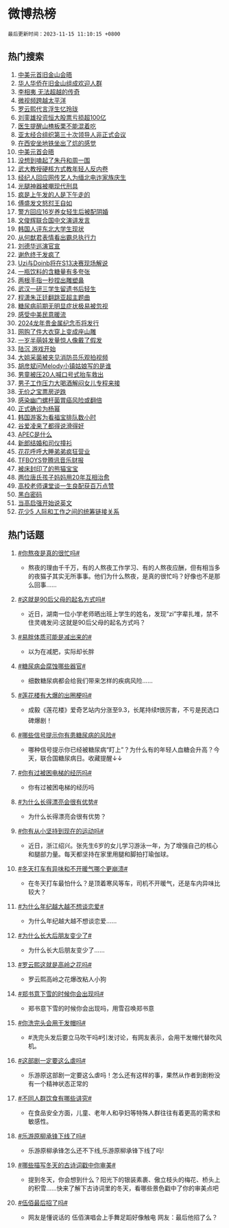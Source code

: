 # 微博热榜

`最后更新时间：2023-11-15 11:10:15 +0800`

## 热门搜索

1. [中美元首旧金山会晤](https://m.weibo.cn/search?containerid=100103type%3D1%26t%3D10%26q%3D%23%E4%B8%AD%E7%BE%8E%E5%85%83%E9%A6%96%E6%97%A7%E9%87%91%E5%B1%B1%E4%BC%9A%E6%99%A4%23&stream_entry_id=51&isnewpage=1&extparam=seat%3D1%26q%3D%2523%25E4%25B8%25AD%25E7%25BE%258E%25E5%2585%2583%25E9%25A6%2596%25E6%2597%25A7%25E9%2587%2591%25E5%25B1%25B1%25E4%25BC%259A%25E6%2599%25A4%2523%26filter_type%3Drealtimehot%26stream_entry_id%3D51%26c_type%3D51%26pos%3D0%26cate%3D10103%26dgr%3D0%26display_time%3D1700017814%26pre_seqid%3D17000178139990711612)
1. [华人华侨在旧金山组成欢迎人群](https://m.weibo.cn/search?containerid=100103type%3D1%26t%3D10%26q%3D%23%E5%8D%8E%E4%BA%BA%E5%8D%8E%E4%BE%A8%E5%9C%A8%E6%97%A7%E9%87%91%E5%B1%B1%E7%BB%84%E6%88%90%E6%AC%A2%E8%BF%8E%E4%BA%BA%E7%BE%A4%23&stream_entry_id=31&isnewpage=1&extparam=seat%3D1%26lcate%3D5001%26c_type%3D31%26q%3D%2523%25E5%258D%258E%25E4%25BA%25BA%25E5%258D%258E%25E4%25BE%25A8%25E5%259C%25A8%25E6%2597%25A7%25E9%2587%2591%25E5%25B1%25B1%25E7%25BB%2584%25E6%2588%2590%25E6%25AC%25A2%25E8%25BF%258E%25E4%25BA%25BA%25E7%25BE%25A4%2523%26cate%3D5001%26dgr%3D0%26stream_entry_id%3D31%26filter_type%3Drealtimehot%26band_rank%3D1%26realpos%3D1%26flag%3D0%26pos%3D0%26display_time%3D1700017814%26pre_seqid%3D17000178139990711612)
1. [李相夷 无法超越的传奇](https://m.weibo.cn/search?containerid=100103type%3D1%26t%3D10%26q%3D%E6%9D%8E%E7%9B%B8%E5%A4%B7+%E6%97%A0%E6%B3%95%E8%B6%85%E8%B6%8A%E7%9A%84%E4%BC%A0%E5%A5%87&stream_entry_id=31&isnewpage=1&extparam=seat%3D1%26lcate%3D5001%26c_type%3D31%26q%3D%25E6%259D%258E%25E7%259B%25B8%25E5%25A4%25B7%2520%25E6%2597%25A0%25E6%25B3%2595%25E8%25B6%2585%25E8%25B6%258A%25E7%259A%2584%25E4%25BC%25A0%25E5%25A5%2587%26cate%3D5001%26dgr%3D0%26stream_entry_id%3D31%26filter_type%3Drealtimehot%26band_rank%3D2%26realpos%3D2%26flag%3D1%26pos%3D1%26display_time%3D1700017814%26pre_seqid%3D17000178139990711612)
1. [微视频跨越太平洋](https://m.weibo.cn/search?containerid=100103type%3D1%26t%3D10%26q%3D%23%E5%BE%AE%E8%A7%86%E9%A2%91%E8%B7%A8%E8%B6%8A%E5%A4%AA%E5%B9%B3%E6%B4%8B%23&stream_entry_id=31&isnewpage=1&extparam=seat%3D1%26lcate%3D5001%26c_type%3D31%26q%3D%2523%25E5%25BE%25AE%25E8%25A7%2586%25E9%25A2%2591%25E8%25B7%25A8%25E8%25B6%258A%25E5%25A4%25AA%25E5%25B9%25B3%25E6%25B4%258B%2523%26cate%3D5001%26dgr%3D0%26stream_entry_id%3D31%26filter_type%3Drealtimehot%26band_rank%3D3%26realpos%3D3%26flag%3D1%26pos%3D2%26display_time%3D1700017814%26pre_seqid%3D17000178139990711612)
1. [罗云熙代言浮生忆玲珑](https://m.weibo.cn/search?containerid=100103type%3D1%26t%3D10%26q%3D%23%E7%BD%97%E4%BA%91%E7%86%99%E4%BB%A3%E8%A8%80%E6%B5%AE%E7%94%9F%E5%BF%86%E7%8E%B2%E7%8F%91%23&stream_entry_id=31&isnewpage=1&extparam=seat%3D1%26topic_ad%3D1%26lcate%3D5001%26stream_entry_id%3D31%26c_type%3D31%26q%3D%2523%25E7%25BD%2597%25E4%25BA%2591%25E7%2586%2599%25E4%25BB%25A3%25E8%25A8%2580%25E6%25B5%25AE%25E7%2594%259F%25E5%25BF%2586%25E7%258E%25B2%25E7%258F%2591%2523%26dgr%3D0%26filter_type%3Drealtimehot%26adid%3D211434%26is_ad_pos%3D1%26band_rank%3D4%26pos%3D3%26cate%3D5001%26display_time%3D1700017814%26pre_seqid%3D17000178139990711612)
1. [刘銮雄投资恒大股票亏损超100亿](https://m.weibo.cn/search?containerid=100103type%3D1%26t%3D10%26q%3D%23%E5%88%98%E9%8A%AE%E9%9B%84%E6%8A%95%E8%B5%84%E6%81%92%E5%A4%A7%E8%82%A1%E7%A5%A8%E4%BA%8F%E6%8D%9F%E8%B6%85100%E4%BA%BF%23&stream_entry_id=31&isnewpage=1&extparam=seat%3D1%26lcate%3D5001%26c_type%3D31%26q%3D%2523%25E5%2588%2598%25E9%258A%25AE%25E9%259B%2584%25E6%258A%2595%25E8%25B5%2584%25E6%2581%2592%25E5%25A4%25A7%25E8%2582%25A1%25E7%25A5%25A8%25E4%25BA%258F%25E6%258D%259F%25E8%25B6%2585100%25E4%25BA%25BF%2523%26cate%3D5001%26dgr%3D0%26stream_entry_id%3D31%26filter_type%3Drealtimehot%26band_rank%3D4%26realpos%3D4%26flag%3D1%26pos%3D4%26display_time%3D1700017814%26pre_seqid%3D17000178139990711612)
1. [医生提醒山楂板栗不能混着吃](https://m.weibo.cn/search?containerid=100103type%3D1%26t%3D10%26q%3D%23%E5%8C%BB%E7%94%9F%E6%8F%90%E9%86%92%E5%B1%B1%E6%A5%82%E6%9D%BF%E6%A0%97%E4%B8%8D%E8%83%BD%E6%B7%B7%E7%9D%80%E5%90%83%23&stream_entry_id=31&isnewpage=1&extparam=seat%3D1%26lcate%3D5001%26c_type%3D31%26q%3D%2523%25E5%258C%25BB%25E7%2594%259F%25E6%258F%2590%25E9%2586%2592%25E5%25B1%25B1%25E6%25A5%2582%25E6%259D%25BF%25E6%25A0%2597%25E4%25B8%258D%25E8%2583%25BD%25E6%25B7%25B7%25E7%259D%2580%25E5%2590%2583%2523%26cate%3D5001%26dgr%3D0%26stream_entry_id%3D31%26filter_type%3Drealtimehot%26band_rank%3D5%26realpos%3D5%26flag%3D0%26pos%3D5%26display_time%3D1700017814%26pre_seqid%3D17000178139990711612)
1. [亚太经合组织第三十次领导人非正式会议](https://m.weibo.cn/search?containerid=100103type%3D1%26t%3D10%26q%3D%23%E4%BA%9A%E5%A4%AA%E7%BB%8F%E5%90%88%E7%BB%84%E7%BB%87%E7%AC%AC%E4%B8%89%E5%8D%81%E6%AC%A1%E9%A2%86%E5%AF%BC%E4%BA%BA%E9%9D%9E%E6%AD%A3%E5%BC%8F%E4%BC%9A%E8%AE%AE%23&stream_entry_id=31&isnewpage=1&extparam=seat%3D1%26lcate%3D5001%26c_type%3D31%26q%3D%2523%25E4%25BA%259A%25E5%25A4%25AA%25E7%25BB%258F%25E5%2590%2588%25E7%25BB%2584%25E7%25BB%2587%25E7%25AC%25AC%25E4%25B8%2589%25E5%258D%2581%25E6%25AC%25A1%25E9%25A2%2586%25E5%25AF%25BC%25E4%25BA%25BA%25E9%259D%259E%25E6%25AD%25A3%25E5%25BC%258F%25E4%25BC%259A%25E8%25AE%25AE%2523%26cate%3D5001%26dgr%3D0%26stream_entry_id%3D31%26filter_type%3Drealtimehot%26band_rank%3D6%26realpos%3D6%26flag%3D0%26pos%3D6%26display_time%3D1700017814%26pre_seqid%3D17000178139990711612)
1. [在西安坐地铁坐出了炕的感觉](https://m.weibo.cn/search?containerid=100103type%3D1%26t%3D10%26q%3D%23%E5%9C%A8%E8%A5%BF%E5%AE%89%E5%9D%90%E5%9C%B0%E9%93%81%E5%9D%90%E5%87%BA%E4%BA%86%E7%82%95%E7%9A%84%E6%84%9F%E8%A7%89%23&stream_entry_id=31&isnewpage=1&extparam=seat%3D1%26lcate%3D5001%26c_type%3D31%26q%3D%2523%25E5%259C%25A8%25E8%25A5%25BF%25E5%25AE%2589%25E5%259D%2590%25E5%259C%25B0%25E9%2593%2581%25E5%259D%2590%25E5%2587%25BA%25E4%25BA%2586%25E7%2582%2595%25E7%259A%2584%25E6%2584%259F%25E8%25A7%2589%2523%26cate%3D5001%26dgr%3D0%26stream_entry_id%3D31%26filter_type%3Drealtimehot%26band_rank%3D7%26realpos%3D7%26flag%3D32768%26pos%3D7%26display_time%3D1700017814%26pre_seqid%3D17000178139990711612)
1. [中美元首会晤](https://m.weibo.cn/search?containerid=100103type%3D1%26t%3D10%26q%3D%23%E4%B8%AD%E7%BE%8E%E5%85%83%E9%A6%96%E4%BC%9A%E6%99%A4%23&stream_entry_id=31&isnewpage=1&extparam=seat%3D1%26lcate%3D5001%26c_type%3D31%26q%3D%2523%25E4%25B8%25AD%25E7%25BE%258E%25E5%2585%2583%25E9%25A6%2596%25E4%25BC%259A%25E6%2599%25A4%2523%26cate%3D5001%26dgr%3D0%26stream_entry_id%3D31%26filter_type%3Drealtimehot%26band_rank%3D8%26realpos%3D8%26flag%3D0%26pos%3D8%26display_time%3D1700017814%26pre_seqid%3D17000178139990711612)
1. [没想到嗑起了朱丹和周一围](https://m.weibo.cn/search?containerid=100103type%3D1%26t%3D10%26q%3D%23%E6%B2%A1%E6%83%B3%E5%88%B0%E5%97%91%E8%B5%B7%E4%BA%86%E6%9C%B1%E4%B8%B9%E5%92%8C%E5%91%A8%E4%B8%80%E5%9B%B4%23&stream_entry_id=31&isnewpage=1&extparam=seat%3D1%26lcate%3D5001%26c_type%3D31%26q%3D%2523%25E6%25B2%25A1%25E6%2583%25B3%25E5%2588%25B0%25E5%2597%2591%25E8%25B5%25B7%25E4%25BA%2586%25E6%259C%25B1%25E4%25B8%25B9%25E5%2592%258C%25E5%2591%25A8%25E4%25B8%2580%25E5%259B%25B4%2523%26cate%3D5001%26dgr%3D0%26stream_entry_id%3D31%26filter_type%3Drealtimehot%26band_rank%3D9%26realpos%3D9%26flag%3D0%26pos%3D9%26display_time%3D1700017814%26pre_seqid%3D17000178139990711612)
1. [武大教授硬核方式教年轻人反内卷](https://m.weibo.cn/search?containerid=100103type%3D1%26t%3D10%26q%3D%23%E6%AD%A6%E5%A4%A7%E6%95%99%E6%8E%88%E7%A1%AC%E6%A0%B8%E6%96%B9%E5%BC%8F%E6%95%99%E5%B9%B4%E8%BD%BB%E4%BA%BA%E5%8F%8D%E5%86%85%E5%8D%B7%23&stream_entry_id=31&isnewpage=1&extparam=seat%3D1%26lcate%3D5001%26c_type%3D31%26q%3D%2523%25E6%25AD%25A6%25E5%25A4%25A7%25E6%2595%2599%25E6%258E%2588%25E7%25A1%25AC%25E6%25A0%25B8%25E6%2596%25B9%25E5%25BC%258F%25E6%2595%2599%25E5%25B9%25B4%25E8%25BD%25BB%25E4%25BA%25BA%25E5%258F%258D%25E5%2586%2585%25E5%258D%25B7%2523%26cate%3D5001%26dgr%3D0%26stream_entry_id%3D31%26filter_type%3Drealtimehot%26band_rank%3D10%26realpos%3D10%26flag%3D1%26pos%3D10%26display_time%3D1700017814%26pre_seqid%3D17000178139990711612)
1. [经纪人回应网传艺人为缅北电诈家族庆生](https://m.weibo.cn/search?containerid=100103type%3D1%26t%3D10%26q%3D%23%E7%BB%8F%E7%BA%AA%E4%BA%BA%E5%9B%9E%E5%BA%94%E7%BD%91%E4%BC%A0%E8%89%BA%E4%BA%BA%E4%B8%BA%E7%BC%85%E5%8C%97%E7%94%B5%E8%AF%88%E5%AE%B6%E6%97%8F%E5%BA%86%E7%94%9F%23&stream_entry_id=31&isnewpage=1&extparam=seat%3D1%26lcate%3D5001%26c_type%3D31%26q%3D%2523%25E7%25BB%258F%25E7%25BA%25AA%25E4%25BA%25BA%25E5%259B%259E%25E5%25BA%2594%25E7%25BD%2591%25E4%25BC%25A0%25E8%2589%25BA%25E4%25BA%25BA%25E4%25B8%25BA%25E7%25BC%2585%25E5%258C%2597%25E7%2594%25B5%25E8%25AF%2588%25E5%25AE%25B6%25E6%2597%258F%25E5%25BA%2586%25E7%2594%259F%2523%26cate%3D5001%26dgr%3D0%26stream_entry_id%3D31%26filter_type%3Drealtimehot%26band_rank%3D11%26realpos%3D11%26flag%3D2%26pos%3D11%26display_time%3D1700017814%26pre_seqid%3D17000178139990711612)
1. [光腿神器被嘲现代刑具](https://m.weibo.cn/search?containerid=100103type%3D1%26t%3D10%26q%3D%23%E5%85%89%E8%85%BF%E7%A5%9E%E5%99%A8%E8%A2%AB%E5%98%B2%E7%8E%B0%E4%BB%A3%E5%88%91%E5%85%B7%23&stream_entry_id=31&isnewpage=1&extparam=seat%3D1%26lcate%3D5001%26c_type%3D31%26q%3D%2523%25E5%2585%2589%25E8%2585%25BF%25E7%25A5%259E%25E5%2599%25A8%25E8%25A2%25AB%25E5%2598%25B2%25E7%258E%25B0%25E4%25BB%25A3%25E5%2588%2591%25E5%2585%25B7%2523%26cate%3D5001%26dgr%3D0%26stream_entry_id%3D31%26filter_type%3Drealtimehot%26band_rank%3D12%26realpos%3D12%26flag%3D2%26pos%3D12%26display_time%3D1700017814%26pre_seqid%3D17000178139990711612)
1. [疯是上午发的人是下午走的](https://m.weibo.cn/search?containerid=100103type%3D1%26t%3D10%26q%3D%23%E7%96%AF%E6%98%AF%E4%B8%8A%E5%8D%88%E5%8F%91%E7%9A%84%E4%BA%BA%E6%98%AF%E4%B8%8B%E5%8D%88%E8%B5%B0%E7%9A%84%23&stream_entry_id=31&isnewpage=1&extparam=seat%3D1%26lcate%3D5001%26c_type%3D31%26q%3D%2523%25E7%2596%25AF%25E6%2598%25AF%25E4%25B8%258A%25E5%258D%2588%25E5%258F%2591%25E7%259A%2584%25E4%25BA%25BA%25E6%2598%25AF%25E4%25B8%258B%25E5%258D%2588%25E8%25B5%25B0%25E7%259A%2584%2523%26cate%3D5001%26dgr%3D0%26stream_entry_id%3D31%26filter_type%3Drealtimehot%26band_rank%3D13%26realpos%3D13%26flag%3D2%26pos%3D13%26display_time%3D1700017814%26pre_seqid%3D17000178139990711612)
1. [傅盛发文怒怼王自如](https://m.weibo.cn/search?containerid=100103type%3D1%26t%3D10%26q%3D%23%E5%82%85%E7%9B%9B%E5%8F%91%E6%96%87%E6%80%92%E6%80%BC%E7%8E%8B%E8%87%AA%E5%A6%82%23&stream_entry_id=31&isnewpage=1&extparam=seat%3D1%26lcate%3D5001%26c_type%3D31%26q%3D%2523%25E5%2582%2585%25E7%259B%259B%25E5%258F%2591%25E6%2596%2587%25E6%2580%2592%25E6%2580%25BC%25E7%258E%258B%25E8%2587%25AA%25E5%25A6%2582%2523%26cate%3D5001%26dgr%3D0%26stream_entry_id%3D31%26filter_type%3Drealtimehot%26band_rank%3D14%26realpos%3D14%26flag%3D1%26pos%3D14%26display_time%3D1700017814%26pre_seqid%3D17000178139990711612)
1. [警方回应16岁养女轻生后被配阴婚](https://m.weibo.cn/search?containerid=100103type%3D1%26t%3D10%26q%3D%23%E8%AD%A6%E6%96%B9%E5%9B%9E%E5%BA%9416%E5%B2%81%E5%85%BB%E5%A5%B3%E8%BD%BB%E7%94%9F%E5%90%8E%E8%A2%AB%E9%85%8D%E9%98%B4%E5%A9%9A%23&stream_entry_id=31&isnewpage=1&extparam=seat%3D1%26lcate%3D5001%26c_type%3D31%26q%3D%2523%25E8%25AD%25A6%25E6%2596%25B9%25E5%259B%259E%25E5%25BA%259416%25E5%25B2%2581%25E5%2585%25BB%25E5%25A5%25B3%25E8%25BD%25BB%25E7%2594%259F%25E5%2590%258E%25E8%25A2%25AB%25E9%2585%258D%25E9%2598%25B4%25E5%25A9%259A%2523%26cate%3D5001%26dgr%3D0%26stream_entry_id%3D31%26filter_type%3Drealtimehot%26band_rank%3D15%26realpos%3D15%26flag%3D1%26pos%3D15%26display_time%3D1700017814%26pre_seqid%3D17000178139990711612)
1. [文俊辉联合国中文演讲发言](https://m.weibo.cn/search?containerid=100103type%3D1%26t%3D10%26q%3D%23%E6%96%87%E4%BF%8A%E8%BE%89%E8%81%94%E5%90%88%E5%9B%BD%E4%B8%AD%E6%96%87%E6%BC%94%E8%AE%B2%E5%8F%91%E8%A8%80%23&stream_entry_id=31&isnewpage=1&extparam=seat%3D1%26lcate%3D5001%26c_type%3D31%26q%3D%2523%25E6%2596%2587%25E4%25BF%258A%25E8%25BE%2589%25E8%2581%2594%25E5%2590%2588%25E5%259B%25BD%25E4%25B8%25AD%25E6%2596%2587%25E6%25BC%2594%25E8%25AE%25B2%25E5%258F%2591%25E8%25A8%2580%2523%26cate%3D5001%26dgr%3D0%26stream_entry_id%3D31%26filter_type%3Drealtimehot%26band_rank%3D16%26realpos%3D16%26flag%3D1%26pos%3D16%26display_time%3D1700017814%26pre_seqid%3D17000178139990711612)
1. [韩国人评东北大学生现状](https://m.weibo.cn/search?containerid=100103type%3D1%26t%3D10%26q%3D%E9%9F%A9%E5%9B%BD%E4%BA%BA%E8%AF%84%E4%B8%9C%E5%8C%97%E5%A4%A7%E5%AD%A6%E7%94%9F%E7%8E%B0%E7%8A%B6&stream_entry_id=31&isnewpage=1&extparam=seat%3D1%26lcate%3D5001%26c_type%3D31%26q%3D%25E9%259F%25A9%25E5%259B%25BD%25E4%25BA%25BA%25E8%25AF%2584%25E4%25B8%259C%25E5%258C%2597%25E5%25A4%25A7%25E5%25AD%25A6%25E7%2594%259F%25E7%258E%25B0%25E7%258A%25B6%26cate%3D5001%26dgr%3D0%26stream_entry_id%3D31%26filter_type%3Drealtimehot%26band_rank%3D17%26realpos%3D17%26flag%3D2%26pos%3D17%26display_time%3D1700017814%26pre_seqid%3D17000178139990711612)
1. [从何猷君表情看出霸总执行力](https://m.weibo.cn/search?containerid=100103type%3D1%26t%3D10%26q%3D%E4%BB%8E%E4%BD%95%E7%8C%B7%E5%90%9B%E8%A1%A8%E6%83%85%E7%9C%8B%E5%87%BA%E9%9C%B8%E6%80%BB%E6%89%A7%E8%A1%8C%E5%8A%9B&stream_entry_id=31&isnewpage=1&extparam=seat%3D1%26lcate%3D5001%26c_type%3D31%26q%3D%25E4%25BB%258E%25E4%25BD%2595%25E7%258C%25B7%25E5%2590%259B%25E8%25A1%25A8%25E6%2583%2585%25E7%259C%258B%25E5%2587%25BA%25E9%259C%25B8%25E6%2580%25BB%25E6%2589%25A7%25E8%25A1%258C%25E5%258A%259B%26cate%3D5001%26dgr%3D0%26stream_entry_id%3D31%26filter_type%3Drealtimehot%26band_rank%3D18%26realpos%3D18%26flag%3D0%26pos%3D18%26display_time%3D1700017814%26pre_seqid%3D17000178139990711612)
1. [刘德华巡演官宣](https://m.weibo.cn/search?containerid=100103type%3D1%26t%3D10%26q%3D%23%E5%88%98%E5%BE%B7%E5%8D%8E%E5%B7%A1%E6%BC%94%E5%AE%98%E5%AE%A3%23&stream_entry_id=31&isnewpage=1&extparam=seat%3D1%26lcate%3D5001%26c_type%3D31%26q%3D%2523%25E5%2588%2598%25E5%25BE%25B7%25E5%258D%258E%25E5%25B7%25A1%25E6%25BC%2594%25E5%25AE%2598%25E5%25AE%25A3%2523%26cate%3D5001%26dgr%3D0%26stream_entry_id%3D31%26filter_type%3Drealtimehot%26band_rank%3D19%26realpos%3D19%26flag%3D1%26pos%3D19%26display_time%3D1700017814%26pre_seqid%3D17000178139990711612)
1. [谢危终于发疯了](https://m.weibo.cn/search?containerid=100103type%3D1%26t%3D10%26q%3D%23%E8%B0%A2%E5%8D%B1%E7%BB%88%E4%BA%8E%E5%8F%91%E7%96%AF%E4%BA%86%23&stream_entry_id=31&isnewpage=1&extparam=seat%3D1%26lcate%3D5001%26c_type%3D31%26q%3D%2523%25E8%25B0%25A2%25E5%258D%25B1%25E7%25BB%2588%25E4%25BA%258E%25E5%258F%2591%25E7%2596%25AF%25E4%25BA%2586%2523%26cate%3D5001%26dgr%3D0%26stream_entry_id%3D31%26filter_type%3Drealtimehot%26band_rank%3D20%26realpos%3D20%26flag%3D0%26pos%3D20%26display_time%3D1700017814%26pre_seqid%3D17000178139990711612)
1. [Uzi与Doinb将在S13决赛现场解说](https://m.weibo.cn/search?containerid=100103type%3D1%26t%3D10%26q%3D%23Uzi%E4%B8%8EDoinb%E5%B0%86%E5%9C%A8S13%E5%86%B3%E8%B5%9B%E7%8E%B0%E5%9C%BA%E8%A7%A3%E8%AF%B4%23&stream_entry_id=31&isnewpage=1&extparam=seat%3D1%26lcate%3D5001%26c_type%3D31%26q%3D%2523Uzi%25E4%25B8%258EDoinb%25E5%25B0%2586%25E5%259C%25A8S13%25E5%2586%25B3%25E8%25B5%259B%25E7%258E%25B0%25E5%259C%25BA%25E8%25A7%25A3%25E8%25AF%25B4%2523%26cate%3D5001%26dgr%3D0%26stream_entry_id%3D31%26filter_type%3Drealtimehot%26band_rank%3D21%26realpos%3D21%26flag%3D0%26pos%3D21%26display_time%3D1700017814%26pre_seqid%3D17000178139990711612)
1. [一瓶饮料的含糖量有多夸张](https://m.weibo.cn/search?containerid=100103type%3D1%26t%3D10%26q%3D%23%E4%B8%80%E7%93%B6%E9%A5%AE%E6%96%99%E7%9A%84%E5%90%AB%E7%B3%96%E9%87%8F%E6%9C%89%E5%A4%9A%E5%A4%B8%E5%BC%A0%23&stream_entry_id=31&isnewpage=1&extparam=seat%3D1%26lcate%3D5001%26c_type%3D31%26q%3D%2523%25E4%25B8%2580%25E7%2593%25B6%25E9%25A5%25AE%25E6%2596%2599%25E7%259A%2584%25E5%2590%25AB%25E7%25B3%2596%25E9%2587%258F%25E6%259C%2589%25E5%25A4%259A%25E5%25A4%25B8%25E5%25BC%25A0%2523%26cate%3D5001%26dgr%3D0%26stream_entry_id%3D31%26filter_type%3Drealtimehot%26band_rank%3D22%26realpos%3D22%26flag%3D1%26pos%3D22%26display_time%3D1700017814%26pre_seqid%3D17000178139990711612)
1. [两根手指一秒捏出雕塑鼻](https://m.weibo.cn/search?containerid=100103type%3D1%26t%3D10%26q%3D%E4%B8%A4%E6%A0%B9%E6%89%8B%E6%8C%87%E4%B8%80%E7%A7%92%E6%8D%8F%E5%87%BA%E9%9B%95%E5%A1%91%E9%BC%BB&stream_entry_id=31&isnewpage=1&extparam=seat%3D1%26lcate%3D5001%26c_type%3D31%26q%3D%25E4%25B8%25A4%25E6%25A0%25B9%25E6%2589%258B%25E6%258C%2587%25E4%25B8%2580%25E7%25A7%2592%25E6%258D%258F%25E5%2587%25BA%25E9%259B%2595%25E5%25A1%2591%25E9%25BC%25BB%26cate%3D5001%26dgr%3D0%26stream_entry_id%3D31%26filter_type%3Drealtimehot%26band_rank%3D23%26realpos%3D23%26flag%3D1%26pos%3D23%26display_time%3D1700017814%26pre_seqid%3D17000178139990711612)
1. [武汉一研三学生留遗书后轻生](https://m.weibo.cn/search?containerid=100103type%3D1%26t%3D10%26q%3D%23%E6%AD%A6%E6%B1%89%E4%B8%80%E7%A0%94%E4%B8%89%E5%AD%A6%E7%94%9F%E7%95%99%E9%81%97%E4%B9%A6%E5%90%8E%E8%BD%BB%E7%94%9F%23&stream_entry_id=31&isnewpage=1&extparam=seat%3D1%26lcate%3D5001%26c_type%3D31%26q%3D%2523%25E6%25AD%25A6%25E6%25B1%2589%25E4%25B8%2580%25E7%25A0%2594%25E4%25B8%2589%25E5%25AD%25A6%25E7%2594%259F%25E7%2595%2599%25E9%2581%2597%25E4%25B9%25A6%25E5%2590%258E%25E8%25BD%25BB%25E7%2594%259F%2523%26cate%3D5001%26dgr%3D0%26stream_entry_id%3D31%26filter_type%3Drealtimehot%26band_rank%3D24%26realpos%3D24%26flag%3D0%26pos%3D24%26display_time%3D1700017814%26pre_seqid%3D17000178139990711612)
1. [程潇朱正廷翻跳亚超主题曲](https://m.weibo.cn/search?containerid=100103type%3D1%26t%3D10%26q%3D%23%E7%A8%8B%E6%BD%87%E6%9C%B1%E6%AD%A3%E5%BB%B7%E7%BF%BB%E8%B7%B3%E4%BA%9A%E8%B6%85%E4%B8%BB%E9%A2%98%E6%9B%B2%23&stream_entry_id=31&isnewpage=1&extparam=seat%3D1%26lcate%3D5001%26c_type%3D31%26q%3D%2523%25E7%25A8%258B%25E6%25BD%2587%25E6%259C%25B1%25E6%25AD%25A3%25E5%25BB%25B7%25E7%25BF%25BB%25E8%25B7%25B3%25E4%25BA%259A%25E8%25B6%2585%25E4%25B8%25BB%25E9%25A2%2598%25E6%259B%25B2%2523%26cate%3D5001%26dgr%3D0%26stream_entry_id%3D31%26filter_type%3Drealtimehot%26band_rank%3D25%26realpos%3D25%26flag%3D1%26pos%3D25%26display_time%3D1700017814%26pre_seqid%3D17000178139990711612)
1. [糖尿病前期无明显症状极易被忽视](https://m.weibo.cn/search?containerid=100103type%3D1%26t%3D10%26q%3D%23%E7%B3%96%E5%B0%BF%E7%97%85%E5%89%8D%E6%9C%9F%E6%97%A0%E6%98%8E%E6%98%BE%E7%97%87%E7%8A%B6%E6%9E%81%E6%98%93%E8%A2%AB%E5%BF%BD%E8%A7%86%23&stream_entry_id=31&isnewpage=1&extparam=seat%3D1%26lcate%3D5001%26c_type%3D31%26q%3D%2523%25E7%25B3%2596%25E5%25B0%25BF%25E7%2597%2585%25E5%2589%258D%25E6%259C%259F%25E6%2597%25A0%25E6%2598%258E%25E6%2598%25BE%25E7%2597%2587%25E7%258A%25B6%25E6%259E%2581%25E6%2598%2593%25E8%25A2%25AB%25E5%25BF%25BD%25E8%25A7%2586%2523%26cate%3D5001%26dgr%3D0%26stream_entry_id%3D31%26filter_type%3Drealtimehot%26band_rank%3D26%26realpos%3D26%26flag%3D0%26pos%3D26%26display_time%3D1700017814%26pre_seqid%3D17000178139990711612)
1. [感受中美民意暖流](https://m.weibo.cn/search?containerid=100103type%3D1%26t%3D10%26q%3D%23%E6%84%9F%E5%8F%97%E4%B8%AD%E7%BE%8E%E6%B0%91%E6%84%8F%E6%9A%96%E6%B5%81%23&stream_entry_id=31&isnewpage=1&extparam=seat%3D1%26lcate%3D5001%26c_type%3D31%26q%3D%2523%25E6%2584%259F%25E5%258F%2597%25E4%25B8%25AD%25E7%25BE%258E%25E6%25B0%2591%25E6%2584%258F%25E6%259A%2596%25E6%25B5%2581%2523%26cate%3D5001%26dgr%3D0%26stream_entry_id%3D31%26filter_type%3Drealtimehot%26band_rank%3D27%26realpos%3D27%26flag%3D32768%26pos%3D27%26display_time%3D1700017814%26pre_seqid%3D17000178139990711612)
1. [2024龙年贵金属纪念币将发行](https://m.weibo.cn/search?containerid=100103type%3D1%26t%3D10%26q%3D%232024%E9%BE%99%E5%B9%B4%E8%B4%B5%E9%87%91%E5%B1%9E%E7%BA%AA%E5%BF%B5%E5%B8%81%E5%B0%86%E5%8F%91%E8%A1%8C%23&stream_entry_id=31&isnewpage=1&extparam=seat%3D1%26lcate%3D5001%26c_type%3D31%26q%3D%25232024%25E9%25BE%2599%25E5%25B9%25B4%25E8%25B4%25B5%25E9%2587%2591%25E5%25B1%259E%25E7%25BA%25AA%25E5%25BF%25B5%25E5%25B8%2581%25E5%25B0%2586%25E5%258F%2591%25E8%25A1%258C%2523%26cate%3D5001%26dgr%3D0%26stream_entry_id%3D31%26filter_type%3Drealtimehot%26band_rank%3D28%26realpos%3D28%26flag%3D1%26pos%3D28%26display_time%3D1700017814%26pre_seqid%3D17000178139990711612)
1. [网购了件大衣穿上变成座山雕](https://m.weibo.cn/search?containerid=100103type%3D1%26t%3D10%26q%3D%E7%BD%91%E8%B4%AD%E4%BA%86%E4%BB%B6%E5%A4%A7%E8%A1%A3%E7%A9%BF%E4%B8%8A%E5%8F%98%E6%88%90%E5%BA%A7%E5%B1%B1%E9%9B%95&stream_entry_id=31&isnewpage=1&extparam=seat%3D1%26lcate%3D5001%26c_type%3D31%26q%3D%25E7%25BD%2591%25E8%25B4%25AD%25E4%25BA%2586%25E4%25BB%25B6%25E5%25A4%25A7%25E8%25A1%25A3%25E7%25A9%25BF%25E4%25B8%258A%25E5%258F%2598%25E6%2588%2590%25E5%25BA%25A7%25E5%25B1%25B1%25E9%259B%2595%26cate%3D5001%26dgr%3D0%26stream_entry_id%3D31%26filter_type%3Drealtimehot%26band_rank%3D29%26realpos%3D29%26flag%3D0%26pos%3D29%26display_time%3D1700017814%26pre_seqid%3D17000178139990711612)
1. [一岁半萌娃发量惊人像戴了假发](https://m.weibo.cn/search?containerid=100103type%3D1%26t%3D10%26q%3D%23%E4%B8%80%E5%B2%81%E5%8D%8A%E8%90%8C%E5%A8%83%E5%8F%91%E9%87%8F%E6%83%8A%E4%BA%BA%E5%83%8F%E6%88%B4%E4%BA%86%E5%81%87%E5%8F%91%23&stream_entry_id=31&isnewpage=1&extparam=seat%3D1%26lcate%3D5001%26c_type%3D31%26q%3D%2523%25E4%25B8%2580%25E5%25B2%2581%25E5%258D%258A%25E8%2590%258C%25E5%25A8%2583%25E5%258F%2591%25E9%2587%258F%25E6%2583%258A%25E4%25BA%25BA%25E5%2583%258F%25E6%2588%25B4%25E4%25BA%2586%25E5%2581%2587%25E5%258F%2591%2523%26cate%3D5001%26dgr%3D0%26stream_entry_id%3D31%26filter_type%3Drealtimehot%26band_rank%3D30%26realpos%3D30%26flag%3D0%26pos%3D30%26display_time%3D1700017814%26pre_seqid%3D17000178139990711612)
1. [陆沉 游戏开始](https://m.weibo.cn/search?containerid=100103type%3D1%26t%3D10%26q%3D%E9%99%86%E6%B2%89+%E6%B8%B8%E6%88%8F%E5%BC%80%E5%A7%8B&stream_entry_id=31&isnewpage=1&extparam=seat%3D1%26lcate%3D5001%26c_type%3D31%26q%3D%25E9%2599%2586%25E6%25B2%2589%2520%25E6%25B8%25B8%25E6%2588%258F%25E5%25BC%2580%25E5%25A7%258B%26cate%3D5001%26dgr%3D0%26stream_entry_id%3D31%26filter_type%3Drealtimehot%26band_rank%3D31%26realpos%3D31%26flag%3D1%26pos%3D31%26display_time%3D1700017814%26pre_seqid%3D17000178139990711612)
1. [大姐采菌被夹见消防员乐观拍视频](https://m.weibo.cn/search?containerid=100103type%3D1%26t%3D10%26q%3D%23%E5%A4%A7%E5%A7%90%E9%87%87%E8%8F%8C%E8%A2%AB%E5%A4%B9%E8%A7%81%E6%B6%88%E9%98%B2%E5%91%98%E4%B9%90%E8%A7%82%E6%8B%8D%E8%A7%86%E9%A2%91%23&stream_entry_id=31&isnewpage=1&extparam=seat%3D1%26lcate%3D5001%26c_type%3D31%26q%3D%2523%25E5%25A4%25A7%25E5%25A7%2590%25E9%2587%2587%25E8%258F%258C%25E8%25A2%25AB%25E5%25A4%25B9%25E8%25A7%2581%25E6%25B6%2588%25E9%2598%25B2%25E5%2591%2598%25E4%25B9%2590%25E8%25A7%2582%25E6%258B%258D%25E8%25A7%2586%25E9%25A2%2591%2523%26cate%3D5001%26dgr%3D0%26stream_entry_id%3D31%26filter_type%3Drealtimehot%26band_rank%3D32%26realpos%3D32%26flag%3D32768%26pos%3D32%26display_time%3D1700017814%26pre_seqid%3D17000178139990711612)
1. [胡彦斌问Melody小镇姑娘写的是谁](https://m.weibo.cn/search?containerid=100103type%3D1%26t%3D10%26q%3D%E8%83%A1%E5%BD%A6%E6%96%8C%E9%97%AEMelody%E5%B0%8F%E9%95%87%E5%A7%91%E5%A8%98%E5%86%99%E7%9A%84%E6%98%AF%E8%B0%81&stream_entry_id=31&isnewpage=1&extparam=seat%3D1%26lcate%3D5001%26c_type%3D31%26q%3D%25E8%2583%25A1%25E5%25BD%25A6%25E6%2596%258C%25E9%2597%25AEMelody%25E5%25B0%258F%25E9%2595%2587%25E5%25A7%2591%25E5%25A8%2598%25E5%2586%2599%25E7%259A%2584%25E6%2598%25AF%25E8%25B0%2581%26cate%3D5001%26dgr%3D0%26stream_entry_id%3D31%26filter_type%3Drealtimehot%26band_rank%3D33%26realpos%3D33%26flag%3D0%26pos%3D33%26display_time%3D1700017814%26pre_seqid%3D17000178139990711612)
1. [男童被压20人喊口号式抬车救出](https://m.weibo.cn/search?containerid=100103type%3D1%26t%3D10%26q%3D%23%E7%94%B7%E7%AB%A5%E8%A2%AB%E5%8E%8B20%E4%BA%BA%E5%96%8A%E5%8F%A3%E5%8F%B7%E5%BC%8F%E6%8A%AC%E8%BD%A6%E6%95%91%E5%87%BA%23&stream_entry_id=31&isnewpage=1&extparam=seat%3D1%26lcate%3D5001%26c_type%3D31%26q%3D%2523%25E7%2594%25B7%25E7%25AB%25A5%25E8%25A2%25AB%25E5%258E%258B20%25E4%25BA%25BA%25E5%2596%258A%25E5%258F%25A3%25E5%258F%25B7%25E5%25BC%258F%25E6%258A%25AC%25E8%25BD%25A6%25E6%2595%2591%25E5%2587%25BA%2523%26cate%3D5001%26dgr%3D0%26stream_entry_id%3D31%26filter_type%3Drealtimehot%26band_rank%3D34%26realpos%3D34%26flag%3D32768%26pos%3D34%26display_time%3D1700017814%26pre_seqid%3D17000178139990711612)
1. [男子工作压力大喝酒解闷女儿专程来接](https://m.weibo.cn/search?containerid=100103type%3D1%26t%3D10%26q%3D%23%E7%94%B7%E5%AD%90%E5%B7%A5%E4%BD%9C%E5%8E%8B%E5%8A%9B%E5%A4%A7%E5%96%9D%E9%85%92%E8%A7%A3%E9%97%B7%E5%A5%B3%E5%84%BF%E4%B8%93%E7%A8%8B%E6%9D%A5%E6%8E%A5%23&stream_entry_id=31&isnewpage=1&extparam=seat%3D1%26lcate%3D5001%26c_type%3D31%26q%3D%2523%25E7%2594%25B7%25E5%25AD%2590%25E5%25B7%25A5%25E4%25BD%259C%25E5%258E%258B%25E5%258A%259B%25E5%25A4%25A7%25E5%2596%259D%25E9%2585%2592%25E8%25A7%25A3%25E9%2597%25B7%25E5%25A5%25B3%25E5%2584%25BF%25E4%25B8%2593%25E7%25A8%258B%25E6%259D%25A5%25E6%258E%25A5%2523%26cate%3D5001%26dgr%3D0%26stream_entry_id%3D31%26filter_type%3Drealtimehot%26band_rank%3D35%26realpos%3D35%26flag%3D32768%26pos%3D35%26display_time%3D1700017814%26pre_seqid%3D17000178139990711612)
1. [无价之宝票房逆跌](https://m.weibo.cn/search?containerid=100103type%3D1%26t%3D10%26q%3D%23%E6%97%A0%E4%BB%B7%E4%B9%8B%E5%AE%9D%E7%A5%A8%E6%88%BF%E9%80%86%E8%B7%8C%23&stream_entry_id=31&isnewpage=1&extparam=seat%3D1%26lcate%3D5001%26c_type%3D31%26q%3D%2523%25E6%2597%25A0%25E4%25BB%25B7%25E4%25B9%258B%25E5%25AE%259D%25E7%25A5%25A8%25E6%2588%25BF%25E9%2580%2586%25E8%25B7%258C%2523%26cate%3D5001%26dgr%3D0%26stream_entry_id%3D31%26filter_type%3Drealtimehot%26band_rank%3D36%26realpos%3D36%26flag%3D1%26pos%3D36%26display_time%3D1700017814%26pre_seqid%3D17000178139990711612)
1. [感染幽门螺杆菌胃癌风险或翻倍](https://m.weibo.cn/search?containerid=100103type%3D1%26t%3D10%26q%3D%23%E6%84%9F%E6%9F%93%E5%B9%BD%E9%97%A8%E8%9E%BA%E6%9D%86%E8%8F%8C%E8%83%83%E7%99%8C%E9%A3%8E%E9%99%A9%E6%88%96%E7%BF%BB%E5%80%8D%23&stream_entry_id=31&isnewpage=1&extparam=seat%3D1%26lcate%3D5001%26c_type%3D31%26q%3D%2523%25E6%2584%259F%25E6%259F%2593%25E5%25B9%25BD%25E9%2597%25A8%25E8%259E%25BA%25E6%259D%2586%25E8%258F%258C%25E8%2583%2583%25E7%2599%258C%25E9%25A3%258E%25E9%2599%25A9%25E6%2588%2596%25E7%25BF%25BB%25E5%2580%258D%2523%26cate%3D5001%26dgr%3D0%26stream_entry_id%3D31%26filter_type%3Drealtimehot%26band_rank%3D37%26realpos%3D37%26flag%3D0%26pos%3D37%26display_time%3D1700017814%26pre_seqid%3D17000178139990711612)
1. [正式确诊为杨幂](https://m.weibo.cn/search?containerid=100103type%3D1%26t%3D10%26q%3D%E6%AD%A3%E5%BC%8F%E7%A1%AE%E8%AF%8A%E4%B8%BA%E6%9D%A8%E5%B9%82&stream_entry_id=31&isnewpage=1&extparam=seat%3D1%26lcate%3D5001%26c_type%3D31%26q%3D%25E6%25AD%25A3%25E5%25BC%258F%25E7%25A1%25AE%25E8%25AF%258A%25E4%25B8%25BA%25E6%259D%25A8%25E5%25B9%2582%26cate%3D5001%26dgr%3D0%26stream_entry_id%3D31%26filter_type%3Drealtimehot%26band_rank%3D38%26realpos%3D38%26flag%3D0%26pos%3D38%26display_time%3D1700017814%26pre_seqid%3D17000178139990711612)
1. [韩国游客为看福宝排队数小时](https://m.weibo.cn/search?containerid=100103type%3D1%26t%3D10%26q%3D%23%E9%9F%A9%E5%9B%BD%E6%B8%B8%E5%AE%A2%E4%B8%BA%E7%9C%8B%E7%A6%8F%E5%AE%9D%E6%8E%92%E9%98%9F%E6%95%B0%E5%B0%8F%E6%97%B6%23&stream_entry_id=31&isnewpage=1&extparam=seat%3D1%26lcate%3D5001%26c_type%3D31%26q%3D%2523%25E9%259F%25A9%25E5%259B%25BD%25E6%25B8%25B8%25E5%25AE%25A2%25E4%25B8%25BA%25E7%259C%258B%25E7%25A6%258F%25E5%25AE%259D%25E6%258E%2592%25E9%2598%259F%25E6%2595%25B0%25E5%25B0%258F%25E6%2597%25B6%2523%26cate%3D5001%26dgr%3D0%26stream_entry_id%3D31%26filter_type%3Drealtimehot%26band_rank%3D39%26realpos%3D39%26flag%3D32768%26pos%3D39%26display_time%3D1700017814%26pre_seqid%3D17000178139990711612)
1. [谷爱凌来了都得说滑得好](https://m.weibo.cn/search?containerid=100103type%3D1%26t%3D10%26q%3D%23%E8%B0%B7%E7%88%B1%E5%87%8C%E6%9D%A5%E4%BA%86%E9%83%BD%E5%BE%97%E8%AF%B4%E6%BB%91%E5%BE%97%E5%A5%BD%23&stream_entry_id=31&isnewpage=1&extparam=seat%3D1%26lcate%3D5001%26c_type%3D31%26q%3D%2523%25E8%25B0%25B7%25E7%2588%25B1%25E5%2587%258C%25E6%259D%25A5%25E4%25BA%2586%25E9%2583%25BD%25E5%25BE%2597%25E8%25AF%25B4%25E6%25BB%2591%25E5%25BE%2597%25E5%25A5%25BD%2523%26cate%3D5001%26dgr%3D0%26stream_entry_id%3D31%26filter_type%3Drealtimehot%26band_rank%3D40%26realpos%3D40%26flag%3D32768%26pos%3D40%26display_time%3D1700017814%26pre_seqid%3D17000178139990711612)
1. [APEC是什么](https://m.weibo.cn/search?containerid=100103type%3D1%26t%3D10%26q%3D%23APEC%E6%98%AF%E4%BB%80%E4%B9%88%23&stream_entry_id=31&isnewpage=1&extparam=seat%3D1%26lcate%3D5001%26c_type%3D31%26q%3D%2523APEC%25E6%2598%25AF%25E4%25BB%2580%25E4%25B9%2588%2523%26cate%3D5001%26dgr%3D0%26stream_entry_id%3D31%26filter_type%3Drealtimehot%26band_rank%3D41%26realpos%3D41%26flag%3D0%26pos%3D41%26display_time%3D1700017814%26pre_seqid%3D17000178139990711612)
1. [新郎结婚和司仪撞衫](https://m.weibo.cn/search?containerid=100103type%3D1%26t%3D10%26q%3D%23%E6%96%B0%E9%83%8E%E7%BB%93%E5%A9%9A%E5%92%8C%E5%8F%B8%E4%BB%AA%E6%92%9E%E8%A1%AB%23&stream_entry_id=31&isnewpage=1&extparam=seat%3D1%26lcate%3D5001%26c_type%3D31%26q%3D%2523%25E6%2596%25B0%25E9%2583%258E%25E7%25BB%2593%25E5%25A9%259A%25E5%2592%258C%25E5%258F%25B8%25E4%25BB%25AA%25E6%2592%259E%25E8%25A1%25AB%2523%26cate%3D5001%26dgr%3D0%26stream_entry_id%3D31%26filter_type%3Drealtimehot%26band_rank%3D42%26realpos%3D42%26flag%3D0%26pos%3D42%26display_time%3D1700017814%26pre_seqid%3D17000178139990711612)
1. [花花呼呼大睡弟弟疯狂营业](https://m.weibo.cn/search?containerid=100103type%3D1%26t%3D10%26q%3D%23%E8%8A%B1%E8%8A%B1%E5%91%BC%E5%91%BC%E5%A4%A7%E7%9D%A1%E5%BC%9F%E5%BC%9F%E7%96%AF%E7%8B%82%E8%90%A5%E4%B8%9A%23&stream_entry_id=31&isnewpage=1&extparam=seat%3D1%26lcate%3D5001%26c_type%3D31%26q%3D%2523%25E8%258A%25B1%25E8%258A%25B1%25E5%2591%25BC%25E5%2591%25BC%25E5%25A4%25A7%25E7%259D%25A1%25E5%25BC%259F%25E5%25BC%259F%25E7%2596%25AF%25E7%258B%2582%25E8%2590%25A5%25E4%25B8%259A%2523%26cate%3D5001%26dgr%3D0%26stream_entry_id%3D31%26filter_type%3Drealtimehot%26band_rank%3D43%26realpos%3D43%26flag%3D32768%26pos%3D43%26display_time%3D1700017814%26pre_seqid%3D17000178139990711612)
1. [TFBOYS登腾讯音乐财报](https://m.weibo.cn/search?containerid=100103type%3D1%26t%3D10%26q%3D%23TFBOYS%E7%99%BB%E8%85%BE%E8%AE%AF%E9%9F%B3%E4%B9%90%E8%B4%A2%E6%8A%A5%23&stream_entry_id=31&isnewpage=1&extparam=seat%3D1%26lcate%3D5001%26c_type%3D31%26q%3D%2523TFBOYS%25E7%2599%25BB%25E8%2585%25BE%25E8%25AE%25AF%25E9%259F%25B3%25E4%25B9%2590%25E8%25B4%25A2%25E6%258A%25A5%2523%26cate%3D5001%26dgr%3D0%26stream_entry_id%3D31%26filter_type%3Drealtimehot%26band_rank%3D44%26realpos%3D44%26flag%3D0%26pos%3D44%26display_time%3D1700017814%26pre_seqid%3D17000178139990711612)
1. [被床封印了的熊猫宝宝](https://m.weibo.cn/search?containerid=100103type%3D1%26t%3D10%26q%3D%23%E8%A2%AB%E5%BA%8A%E5%B0%81%E5%8D%B0%E4%BA%86%E7%9A%84%E7%86%8A%E7%8C%AB%E5%AE%9D%E5%AE%9D%23&stream_entry_id=31&isnewpage=1&extparam=seat%3D1%26lcate%3D5001%26c_type%3D31%26q%3D%2523%25E8%25A2%25AB%25E5%25BA%258A%25E5%25B0%2581%25E5%258D%25B0%25E4%25BA%2586%25E7%259A%2584%25E7%2586%258A%25E7%258C%25AB%25E5%25AE%259D%25E5%25AE%259D%2523%26cate%3D5001%26dgr%3D0%26stream_entry_id%3D31%26filter_type%3Drealtimehot%26band_rank%3D45%26realpos%3D45%26flag%3D32768%26pos%3D45%26display_time%3D1700017814%26pre_seqid%3D17000178139990711612)
1. [两位唐氏孩子妈妈用20年互相治愈](https://m.weibo.cn/search?containerid=100103type%3D1%26t%3D10%26q%3D%23%E4%B8%A4%E4%BD%8D%E5%94%90%E6%B0%8F%E5%AD%A9%E5%AD%90%E5%A6%88%E5%A6%88%E7%94%A820%E5%B9%B4%E4%BA%92%E7%9B%B8%E6%B2%BB%E6%84%88%23&stream_entry_id=31&isnewpage=1&extparam=seat%3D1%26lcate%3D5001%26c_type%3D31%26q%3D%2523%25E4%25B8%25A4%25E4%25BD%258D%25E5%2594%2590%25E6%25B0%258F%25E5%25AD%25A9%25E5%25AD%2590%25E5%25A6%2588%25E5%25A6%2588%25E7%2594%25A820%25E5%25B9%25B4%25E4%25BA%2592%25E7%259B%25B8%25E6%25B2%25BB%25E6%2584%2588%2523%26cate%3D5001%26dgr%3D0%26stream_entry_id%3D31%26filter_type%3Drealtimehot%26band_rank%3D46%26realpos%3D46%26flag%3D32768%26pos%3D46%26display_time%3D1700017814%26pre_seqid%3D17000178139990711612)
1. [高校老师课堂谈一生良配获百万点赞](https://m.weibo.cn/search?containerid=100103type%3D1%26t%3D10%26q%3D%23%E9%AB%98%E6%A0%A1%E8%80%81%E5%B8%88%E8%AF%BE%E5%A0%82%E8%B0%88%E4%B8%80%E7%94%9F%E8%89%AF%E9%85%8D%E8%8E%B7%E7%99%BE%E4%B8%87%E7%82%B9%E8%B5%9E%23&stream_entry_id=31&isnewpage=1&extparam=seat%3D1%26lcate%3D5001%26c_type%3D31%26q%3D%2523%25E9%25AB%2598%25E6%25A0%25A1%25E8%2580%2581%25E5%25B8%2588%25E8%25AF%25BE%25E5%25A0%2582%25E8%25B0%2588%25E4%25B8%2580%25E7%2594%259F%25E8%2589%25AF%25E9%2585%258D%25E8%258E%25B7%25E7%2599%25BE%25E4%25B8%2587%25E7%2582%25B9%25E8%25B5%259E%2523%26cate%3D5001%26dgr%3D0%26stream_entry_id%3D31%26filter_type%3Drealtimehot%26band_rank%3D47%26realpos%3D47%26flag%3D32768%26pos%3D47%26display_time%3D1700017814%26pre_seqid%3D17000178139990711612)
1. [黑白密码](https://m.weibo.cn/search?containerid=100103type%3D1%26t%3D10%26q%3D%E9%BB%91%E7%99%BD%E5%AF%86%E7%A0%81&stream_entry_id=31&isnewpage=1&extparam=seat%3D1%26lcate%3D5001%26c_type%3D31%26q%3D%25E9%25BB%2591%25E7%2599%25BD%25E5%25AF%2586%25E7%25A0%2581%26cate%3D5001%26dgr%3D0%26stream_entry_id%3D31%26filter_type%3Drealtimehot%26band_rank%3D48%26realpos%3D48%26flag%3D1%26pos%3D48%26display_time%3D1700017814%26pre_seqid%3D17000178139990711612)
1. [当高启强开始说英文](https://m.weibo.cn/search?containerid=100103type%3D1%26t%3D10%26q%3D%23%E5%BD%93%E9%AB%98%E5%90%AF%E5%BC%BA%E5%BC%80%E5%A7%8B%E8%AF%B4%E8%8B%B1%E6%96%87%23&stream_entry_id=31&isnewpage=1&extparam=seat%3D1%26lcate%3D5001%26c_type%3D31%26q%3D%2523%25E5%25BD%2593%25E9%25AB%2598%25E5%2590%25AF%25E5%25BC%25BA%25E5%25BC%2580%25E5%25A7%258B%25E8%25AF%25B4%25E8%258B%25B1%25E6%2596%2587%2523%26cate%3D5001%26dgr%3D0%26stream_entry_id%3D31%26filter_type%3Drealtimehot%26band_rank%3D49%26realpos%3D49%26flag%3D0%26pos%3D49%26display_time%3D1700017814%26pre_seqid%3D17000178139990711612)
1. [花少5 人际和工作之间的统筹链接关系](https://m.weibo.cn/search?containerid=100103type%3D1%26t%3D10%26q%3D%E8%8A%B1%E5%B0%915+%E4%BA%BA%E9%99%85%E5%92%8C%E5%B7%A5%E4%BD%9C%E4%B9%8B%E9%97%B4%E7%9A%84%E7%BB%9F%E7%AD%B9%E9%93%BE%E6%8E%A5%E5%85%B3%E7%B3%BB&stream_entry_id=31&isnewpage=1&extparam=seat%3D1%26lcate%3D5001%26c_type%3D31%26q%3D%25E8%258A%25B1%25E5%25B0%25915%2520%25E4%25BA%25BA%25E9%2599%2585%25E5%2592%258C%25E5%25B7%25A5%25E4%25BD%259C%25E4%25B9%258B%25E9%2597%25B4%25E7%259A%2584%25E7%25BB%259F%25E7%25AD%25B9%25E9%2593%25BE%25E6%258E%25A5%25E5%2585%25B3%25E7%25B3%25BB%26cate%3D5001%26dgr%3D0%26stream_entry_id%3D31%26filter_type%3Drealtimehot%26band_rank%3D50%26realpos%3D50%26flag%3D0%26pos%3D50%26display_time%3D1700017814%26pre_seqid%3D17000178139990711612)

## 热门话题

1. [#你熬夜是真的很忙吗#](https://m.weibo.cn/search?containerid=231522type%3D1%26t%3D10%26q%3D%23%E4%BD%A0%E7%86%AC%E5%A4%9C%E6%98%AF%E7%9C%9F%E7%9A%84%E5%BE%88%E5%BF%99%E5%90%97%23&stream_entry_id=128&isnewpage=1&extparam=seat%3D1%26lcate%3D5004%26c_type%3D128%26unitid%3D1700003872769%26cate%3D5004%26pos%3D1-0-0%26dgr%3D0%26display_time%3D1700017815%26pre_seqid%3D17000178156530711529)
    - 熬夜的理由千千万，有的人熬夜工作学习、有的人熬夜应酬，但有相当多的夜猫子其实无所事事。他们为什么熬夜，是真的很忙吗？好像也不是那么回事......

1. [#这就是90后父母的起名方式吗#](https://m.weibo.cn/search?containerid=231522type%3D1%26t%3D10%26q%3D%23%E8%BF%99%E5%B0%B1%E6%98%AF90%E5%90%8E%E7%88%B6%E6%AF%8D%E7%9A%84%E8%B5%B7%E5%90%8D%E6%96%B9%E5%BC%8F%E5%90%97%23&stream_entry_id=128&isnewpage=1&extparam=seat%3D1%26lcate%3D5004%26c_type%3D128%26unitid%3D1700005389715%26cate%3D5004%26pos%3D1-0-1%26dgr%3D0%26display_time%3D1700017815%26pre_seqid%3D17000178156530711529)
    - 近日，湖南一位小学老师晒出班上学生的姓名，发现“zi”字辈扎堆，禁不住灵魂发问:这就是90后父母的起名方式吗？

1. [#易胖体质可能是减出来的#](https://m.weibo.cn/search?containerid=231522type%3D1%26t%3D10%26q%3D%23%E6%98%93%E8%83%96%E4%BD%93%E8%B4%A8%E5%8F%AF%E8%83%BD%E6%98%AF%E5%87%8F%E5%87%BA%E6%9D%A5%E7%9A%84%23&stream_entry_id=128&isnewpage=1&extparam=seat%3D1%26lcate%3D5004%26c_type%3D128%26unitid%3D1700015840404%26cate%3D5004%26pos%3D1-0-2%26dgr%3D0%26display_time%3D1700017815%26pre_seqid%3D17000178156530711529)
    - 以为在减肥，实际却长胖

1. [#糖尿病会腐蚀哪些器官#](https://m.weibo.cn/search?containerid=231522type%3D1%26t%3D10%26q%3D%23%E7%B3%96%E5%B0%BF%E7%97%85%E4%BC%9A%E8%85%90%E8%9A%80%E5%93%AA%E4%BA%9B%E5%99%A8%E5%AE%98%23&stream_entry_id=128&isnewpage=1&extparam=seat%3D1%26lcate%3D5004%26c_type%3D128%26unitid%3D1699942057045%26cate%3D5004%26pos%3D1-0-3%26dgr%3D0%26display_time%3D1700017815%26pre_seqid%3D17000178156530711529)
    - 细数糖尿病都会给我们带来怎样的疾病风险……

1. [#莲花楼有大爆的出圈梗吗#](https://m.weibo.cn/search?containerid=231522type%3D1%26t%3D10%26q%3D%23%E8%8E%B2%E8%8A%B1%E6%A5%BC%E6%9C%89%E5%A4%A7%E7%88%86%E7%9A%84%E5%87%BA%E5%9C%88%E6%A2%97%E5%90%97%23&stream_entry_id=128&isnewpage=1&extparam=seat%3D1%26lcate%3D5004%26c_type%3D128%26unitid%3D1699924635834%26cate%3D5004%26pos%3D1-0-4%26dgr%3D0%26display_time%3D1700017815%26pre_seqid%3D17000178156530711529)
    - 成毅《莲花楼》爱奇艺站内分涨至9.3，长尾持续❗很厉害，不亏是民选口碑爆剧！

1. [#哪些信号提示你有患糖尿病的风险#](https://m.weibo.cn/search?containerid=231522type%3D1%26t%3D10%26q%3D%23%E5%93%AA%E4%BA%9B%E4%BF%A1%E5%8F%B7%E6%8F%90%E7%A4%BA%E4%BD%A0%E6%9C%89%E6%82%A3%E7%B3%96%E5%B0%BF%E7%97%85%E7%9A%84%E9%A3%8E%E9%99%A9%23&stream_entry_id=128&isnewpage=1&extparam=seat%3D1%26lcate%3D5004%26c_type%3D128%26unitid%3D1699927046364%26cate%3D5004%26pos%3D1-0-5%26dgr%3D0%26display_time%3D1700017815%26pre_seqid%3D17000178156530711529)
    - 哪种信号提示你已经被糖尿病“盯上”？为什么有的年轻人血糖会升高？今天，联合国糖尿病日。收藏提醒↓↓

1. [#你有过被困电梯的经历吗#](https://m.weibo.cn/search?containerid=231522type%3D1%26t%3D10%26q%3D%23%E4%BD%A0%E6%9C%89%E8%BF%87%E8%A2%AB%E5%9B%B0%E7%94%B5%E6%A2%AF%E7%9A%84%E7%BB%8F%E5%8E%86%E5%90%97%23&stream_entry_id=128&isnewpage=1&extparam=seat%3D1%26lcate%3D5004%26c_type%3D128%26unitid%3D1700010156153%26cate%3D5004%26pos%3D1-0-6%26dgr%3D0%26display_time%3D1700017815%26pre_seqid%3D17000178156530711529)
    - 你有过被困电梯的经历吗

1. [#为什么长得漂亮会很有优势#](https://m.weibo.cn/search?containerid=231522type%3D1%26t%3D10%26q%3D%23%E4%B8%BA%E4%BB%80%E4%B9%88%E9%95%BF%E5%BE%97%E6%BC%82%E4%BA%AE%E4%BC%9A%E5%BE%88%E6%9C%89%E4%BC%98%E5%8A%BF%23&stream_entry_id=128&isnewpage=1&extparam=seat%3D1%26lcate%3D5004%26c_type%3D128%26unitid%3D1699972973129%26cate%3D5004%26pos%3D1-0-7%26dgr%3D0%26display_time%3D1700017815%26pre_seqid%3D17000178156530711529)
    - 为什么长得漂亮会很有优势？

1. [#你有从小坚持到现在的运动吗#](https://m.weibo.cn/search?containerid=231522type%3D1%26t%3D10%26q%3D%23%E4%BD%A0%E6%9C%89%E4%BB%8E%E5%B0%8F%E5%9D%9A%E6%8C%81%E5%88%B0%E7%8E%B0%E5%9C%A8%E7%9A%84%E8%BF%90%E5%8A%A8%E5%90%97%23&stream_entry_id=128&isnewpage=1&extparam=seat%3D1%26lcate%3D5004%26c_type%3D128%26unitid%3D1699963054181%26cate%3D5004%26pos%3D1-0-8%26dgr%3D0%26display_time%3D1700017815%26pre_seqid%3D17000178156530711529)
    - 近日，浙江绍兴。张先生6岁的女儿学习游泳一年，为了增强自己的核心和腿部力量。每天都坚持在家里用腿和脚拍打瑜伽球。

1. [#冬天打车有异味和不开暖气哪个更崩溃#](https://m.weibo.cn/search?containerid=231522type%3D1%26t%3D10%26q%3D%23%E5%86%AC%E5%A4%A9%E6%89%93%E8%BD%A6%E6%9C%89%E5%BC%82%E5%91%B3%E5%92%8C%E4%B8%8D%E5%BC%80%E6%9A%96%E6%B0%94%E5%93%AA%E4%B8%AA%E6%9B%B4%E5%B4%A9%E6%BA%83%23&stream_entry_id=128&isnewpage=1&extparam=seat%3D1%26lcate%3D5004%26c_type%3D128%26unitid%3D1700014647738%26cate%3D5004%26pos%3D1-0-9%26dgr%3D0%26display_time%3D1700017815%26pre_seqid%3D17000178156530711529)
    - 在冬天打车最怕什么？是顶着寒风等车，司机不开暖气，还是车内异味比较大？

1. [#为什么年纪越大越不想谈恋爱#](https://m.weibo.cn/search?containerid=231522type%3D1%26t%3D10%26q%3D%23%E4%B8%BA%E4%BB%80%E4%B9%88%E5%B9%B4%E7%BA%AA%E8%B6%8A%E5%A4%A7%E8%B6%8A%E4%B8%8D%E6%83%B3%E8%B0%88%E6%81%8B%E7%88%B1%23&stream_entry_id=128&isnewpage=1&extparam=seat%3D1%26lcate%3D5004%26c_type%3D128%26unitid%3D1699932429116%26cate%3D5004%26pos%3D1-0-10%26dgr%3D0%26display_time%3D1700017815%26pre_seqid%3D17000178156530711529)
    - 为什么年纪越大越不想谈恋爱……

1. [#为什么长大后朋友变少了#](https://m.weibo.cn/search?containerid=231522type%3D1%26t%3D10%26q%3D%23%E4%B8%BA%E4%BB%80%E4%B9%88%E9%95%BF%E5%A4%A7%E5%90%8E%E6%9C%8B%E5%8F%8B%E5%8F%98%E5%B0%91%E4%BA%86%23&stream_entry_id=128&isnewpage=1&extparam=seat%3D1%26lcate%3D5004%26c_type%3D128%26unitid%3D1700017069274%26cate%3D5004%26pos%3D1-0-11%26dgr%3D0%26display_time%3D1700017815%26pre_seqid%3D17000178156530711529)
    - 为什么长大后朋友变少了……

1. [#罗云熙这就是高岭之花吗#](https://m.weibo.cn/search?containerid=231522type%3D1%26t%3D10%26q%3D%23%E7%BD%97%E4%BA%91%E7%86%99%E8%BF%99%E5%B0%B1%E6%98%AF%E9%AB%98%E5%B2%AD%E4%B9%8B%E8%8A%B1%E5%90%97%23&stream_entry_id=128&isnewpage=1&extparam=seat%3D1%26lcate%3D5004%26c_type%3D128%26unitid%3D1699883844664%26cate%3D5004%26pos%3D1-0-12%26dgr%3D0%26display_time%3D1700017815%26pre_seqid%3D17000178156530711529)
    - 罗云熙高岭之花爆改粘人小狗

1. [#郑书意下雪的时候你会出现吗#](https://m.weibo.cn/search?containerid=231522type%3D1%26t%3D10%26q%3D%23%E9%83%91%E4%B9%A6%E6%84%8F%E4%B8%8B%E9%9B%AA%E7%9A%84%E6%97%B6%E5%80%99%E4%BD%A0%E4%BC%9A%E5%87%BA%E7%8E%B0%E5%90%97%23&stream_entry_id=128&isnewpage=1&extparam=seat%3D1%26lcate%3D5004%26c_type%3D128%26unitid%3D1700015569986%26cate%3D5004%26pos%3D1-0-13%26dgr%3D0%26display_time%3D1700017815%26pre_seqid%3D17000178156530711529)
    - 郑书意下雪的时候你会出现吗，用雪召唤郑书意

1. [#你洗完头会用干发帽吗#](https://m.weibo.cn/search?containerid=231522type%3D1%26t%3D10%26q%3D%23%E4%BD%A0%E6%B4%97%E5%AE%8C%E5%A4%B4%E4%BC%9A%E7%94%A8%E5%B9%B2%E5%8F%91%E5%B8%BD%E5%90%97%23&stream_entry_id=128&isnewpage=1&extparam=seat%3D1%26lcate%3D5004%26c_type%3D128%26unitid%3D1699851136691%26cate%3D5004%26pos%3D1-0-14%26dgr%3D0%26display_time%3D1700017815%26pre_seqid%3D17000178156530711529)
    - #洗完头发后要立马吹干吗#引发讨论，有网友表示，会用干发帽代替吹风机。

1. [#这部剧一定要这么虐吗#](https://m.weibo.cn/search?containerid=231522type%3D1%26t%3D10%26q%3D%23%E8%BF%99%E9%83%A8%E5%89%A7%E4%B8%80%E5%AE%9A%E8%A6%81%E8%BF%99%E4%B9%88%E8%99%90%E5%90%97%23&stream_entry_id=128&isnewpage=1&extparam=seat%3D1%26lcate%3D5004%26c_type%3D128%26unitid%3D1699860137336%26cate%3D5004%26pos%3D1-0-15%26dgr%3D0%26display_time%3D1700017815%26pre_seqid%3D17000178156530711529)
    - 乐游原这部剧一定要这么虐吗！怎么还有这样的事，果然从作者到剧粉没有一个精神状态正常的

1. [#不同人群饮食有哪些讲究#](https://m.weibo.cn/search?containerid=231522type%3D1%26t%3D10%26q%3D%23%E4%B8%8D%E5%90%8C%E4%BA%BA%E7%BE%A4%E9%A5%AE%E9%A3%9F%E6%9C%89%E5%93%AA%E4%BA%9B%E8%AE%B2%E7%A9%B6%23&stream_entry_id=128&isnewpage=1&extparam=seat%3D1%26lcate%3D5004%26c_type%3D128%26unitid%3D1699886873633%26cate%3D5004%26pos%3D1-0-16%26dgr%3D0%26display_time%3D1700017815%26pre_seqid%3D17000178156530711529)
    - 在食品安全方面，儿童、老年人和孕妇等特殊人群往往有着更高的需求和敏感性。

1. [#乐游原柳承锋下线了吗#](https://m.weibo.cn/search?containerid=231522type%3D1%26t%3D10%26q%3D%23%E4%B9%90%E6%B8%B8%E5%8E%9F%E6%9F%B3%E6%89%BF%E9%94%8B%E4%B8%8B%E7%BA%BF%E4%BA%86%E5%90%97%23&stream_entry_id=128&isnewpage=1&extparam=seat%3D1%26lcate%3D5004%26c_type%3D128%26unitid%3D1699848112716%26cate%3D5004%26pos%3D1-0-17%26dgr%3D0%26display_time%3D1700017815%26pre_seqid%3D17000178156530711529)
    - 乐游原柳承锋怎么还不下线,乐游原柳承锋下线了吗!

1. [#哪些描写冬天的古诗词戳中你审美#](https://m.weibo.cn/search?containerid=231522type%3D1%26t%3D10%26q%3D%23%E5%93%AA%E4%BA%9B%E6%8F%8F%E5%86%99%E5%86%AC%E5%A4%A9%E7%9A%84%E5%8F%A4%E8%AF%97%E8%AF%8D%E6%88%B3%E4%B8%AD%E4%BD%A0%E5%AE%A1%E7%BE%8E%23&stream_entry_id=128&isnewpage=1&extparam=seat%3D1%26lcate%3D5004%26c_type%3D128%26unitid%3D1700009568017%26cate%3D5004%26pos%3D1-0-18%26dgr%3D0%26display_time%3D1700017815%26pre_seqid%3D17000178156530711529)
    - 提到冬天，你会想到什么？阳光下的银装素裹、傲立枝头的梅花、桥头上的积雪......快来了解下古诗词里的冬天，看哪些景色戳中了你的审美点吧

1. [#伍佰最后招了吗#](https://m.weibo.cn/search?containerid=231522type%3D1%26t%3D10%26q%3D%23%E4%BC%8D%E4%BD%B0%E6%9C%80%E5%90%8E%E6%8B%9B%E4%BA%86%E5%90%97%23&stream_entry_id=128&isnewpage=1&extparam=seat%3D1%26lcate%3D5004%26c_type%3D128%26unitid%3D1699977163487%26cate%3D5004%26pos%3D1-0-19%26dgr%3D0%26display_time%3D1700017815%26pre_seqid%3D17000178156530711529)
    - 网友是懂说话的 伍佰演唱会上手舞足蹈好像触电 网友：最后他招了么？

